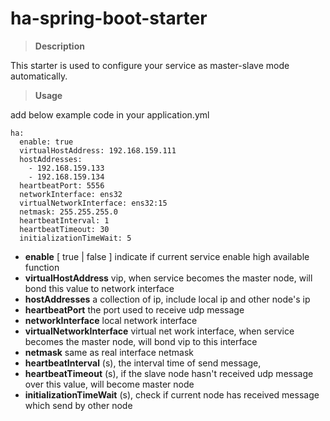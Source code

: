 # ha-spring-boot-starter

> **Description**

This starter is used to configure your service as master-slave mode automatically.

> **Usage**

add below example code in your application.yml

```
ha:
  enable: true
  virtualHostAddress: 192.168.159.111
  hostAddresses:
    - 192.168.159.133
    - 192.168.159.134
  heartbeatPort: 5556
  networkInterface: ens32
  virtualNetworkInterface: ens32:15
  netmask: 255.255.255.0
  heartbeatInterval: 1
  heartbeatTimeout: 30
  initializationTimeWait: 5
```

- **enable** [ true | false ] indicate if current service enable high available function
- **virtualHostAddress**  vip, when service becomes the master node, will bond this value to network interface
- **hostAddresses** a collection of ip, include local ip and other node's ip
- **heartbeatPort** the port used to receive udp message
- **networkInterface** local network interface
- **virtualNetworkInterface** virtual net work interface, when service becomes the master node, will bond vip to this
  interface
- **netmask** same as real interface netmask
- **heartbeatInterval** (s), the interval time of send message,
- **heartbeatTimeout** (s), if the slave node hasn't received udp message over this value, will become master node
- **initializationTimeWait** (s), check if current node has received message which send by other node